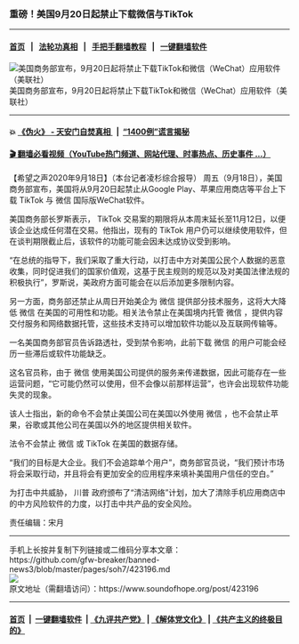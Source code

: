 ### 重磅！美国9月20日起禁止下载微信与TikTok
------------------------

#### [首页](https://github.com/gfw-breaker/banned-news3/blob/master/README.md) &nbsp;&nbsp;|&nbsp;&nbsp; [法轮功真相](https://github.com/begood0513/basic/blob/master/README.md)  &nbsp;&nbsp;|&nbsp;&nbsp; [手把手翻墙教程](https://github.com/gfw-breaker/guides/wiki)  &nbsp;&nbsp;|&nbsp;&nbsp; [一键翻墙软件](https://github.com/gfw-breaker/nogfw/blob/master/README.md)  



<div><img alt="美国商务部宣布，9月20日起将禁止下载TikTok和微信（WeChat）应用软件（美联社）" src="https://img.soundofhope.org/2020-09/1599303699673.png"/>
<br/><figcaption class="caption">
 美国商务部宣布，9月20日起将禁止下载TikTok和微信（WeChat）应用软件（美联社）
</figcaption></div><hr/>

#### 💥 [《伪火》 - 天安门自焚真相 ](http://158.247.195.190:10000/videos/blog/weihuo.html)&nbsp; |&nbsp; [“1400例”谎言揭秘  ](http://158.247.195.190:10000/videos/blog/jiexi1400.html)

#### [ 🎬  翻墙必看视频（YouTube热门频道、网站代理、时事热点、历史事件 ...）](https://github.com/gfw-breaker/links/blob/master/banned.md)

<div><div class="Content__Wrapper sc-1bvya0-0 grZQxZ">
 <p class="meta-top">
  <span class="meta">
   【希望之声2020年9月18日】（本台记者凌杉综合报导）
  </span>
  周五（9月18日），美国商务部宣布，美国将从9月20日起禁止从Google Play、苹果应用商店等平台上下载
  <ok href="/term/116032">
   TikTok
  </ok>
  与
  <ok href="/term/1618">
   微信
  </ok>
  国际版WeChat软件。
 </p>
 <p>
  美国商务部长罗斯表示，
  <ok href="/term/116032">
   TikTok
  </ok>
  交易案的期限将从本周末延长至11月12日，以便该企业达成任何潜在交易。他指出，现有的
  <ok href="/term/116032">
   TikTok
  </ok>
  用户仍可以继续使用软件，但在谈判期限截止后，该软件的功能可能会因未达成协议受到影响。
 </p>
 <div class="AD_Embed__Wrap-sc-1xslmin-0 igMuqX module desktop">
  <div>
  </div>
 </div>
 <p>
  “在总统的指导下，我们采取了重大行动，以打击中方对美国公民个人数据的恶意收集，同时促进我们的国家价值观，这基于民主规则的规范以及对美国法律法规的积极执行”，罗斯说，美政府方面可能会在以后添加更多限制内容。
 </p>
 <p>
  另一方面，商务部还禁止从周日开始美企为
  <ok href="/term/1618">
   微信
  </ok>
  提供部分技术服务，这将大大降低
  <ok href="/term/1618">
   微信
  </ok>
  在美国的可用性和功能。相关法令禁止在美国境内托管
  <ok href="/term/1618">
   微信
  </ok>
  ，提供内容交付服务和网络数据托管，这些技术支持可以增加软件功能以及互联网传输等。
 </p>
 <p>
  一名美国商务部官员告诉路透社，受到禁令影响，此前下载
  <ok href="/term/1618">
   微信
  </ok>
  的用户可能会经历一些滞后或软件功能缺乏。
 </p>
 <p>
  这名官员称，由于
  <ok href="/term/1618">
   微信
  </ok>
  使用美国公司提供的服务来传递数据，因此可能存在一些运营问题，“它可能仍然可以使用，但不会像以前那样运营”，也许会出现软件功能失灵的现象。
 </p>
 <p>
  该人士指出，新的命令不会禁止美国公司在美国以外使用
  <ok href="/term/1618">
   微信
  </ok>
  ，也不会禁止苹果，谷歌或其他公司在美国以外的地区提供相关软件。
 </p>
 <p>
  法令不会禁止
  <ok href="/term/1618">
   微信
  </ok>
  或
  <ok href="/term/116032">
   TikTok
  </ok>
  在美国的数据存储。
 </p>
 <p>
  “我们的目标是大企业。我们不会追踪单个用户”，商务部官员说，“我们预计市场将会采取行动，并且将会有更加安全的应用程序来填补美国用户信任的空白。”
 </p>
 <p>
  为打击中共威胁，
  <ok href="/term/1041">
   川普
  </ok>
  政府颁布了“清洁网络”计划，加大了清除手机应用商店中的中方风险软件的力度，以打击中共产品的安全风险。
 </p>
 <p class="meta-btm">
  责任编辑：宋月
 </p>
</div>
</div>
<hr/>
手机上长按并复制下列链接或二维码分享本文章：<br/>
https://github.com/gfw-breaker/banned-news3/blob/master/pages/soh7/423196.md <br/>
<a href='https://github.com/gfw-breaker/banned-news3/blob/master/pages/soh7/423196.md'><img src='https://github.com/gfw-breaker/banned-news3/blob/master/pages/soh7/423196.md.png'/></a> <br/>
原文地址（需翻墙访问）：https://www.soundofhope.org/post/423196


------------------------
#### [首页](https://github.com/gfw-breaker/banned-news3/blob/master/README.md) &nbsp;|&nbsp; [一键翻墙软件](https://github.com/gfw-breaker/nogfw/blob/master/README.md) &nbsp;| [《九评共产党》](https://github.com/gfw-breaker/9ping.md/blob/master/README.md#九评之一评共产党是什么) | [《解体党文化》](https://github.com/gfw-breaker/jtdwh.md/blob/master/README.md) | [《共产主义的终极目的》](https://github.com/gfw-breaker/gczydzjmd.md/blob/master/README.md)


<img src='http://gfw-breaker.win/banned-news3/pages/soh7/423196.md' width='0px' height='0px'/>